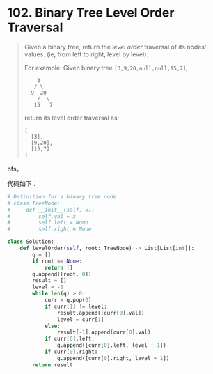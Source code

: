 # 102. Binary Tree Level Order Traversal

> Given a binary tree, return the *level order* traversal of its nodes' values. (ie, from left to right, level by level).
>
> For example:
> Given binary tree `[3,9,20,null,null,15,7]`,
>
> ```
>     3
>    / \
>   9  20
>     /  \
>    15   7
> ```
>
> 
>
> return its level order traversal as:
>
> ```
> [
>   [3],
>   [9,20],
>   [15,7]
> ]
> ```

bfs。

代码如下：

```python
# Definition for a binary tree node.
# class TreeNode:
#     def __init__(self, x):
#         self.val = x
#         self.left = None
#         self.right = None

class Solution:
    def levelOrder(self, root: TreeNode) -> List[List[int]]:
        q = []
        if root == None:
            return []
        q.append([root, 0])
        result = []
        level = -1
        while len(q) > 0:
            curr = q.pop(0)
            if curr[1] != level:
                result.append([curr[0].val])
                level = curr[1]
            else:
                result[-1].append(curr[0].val)
            if curr[0].left:
                q.append([curr[0].left, level + 1])
            if curr[0].right:
                q.append([curr[0].right, level + 1])
        return result
```

